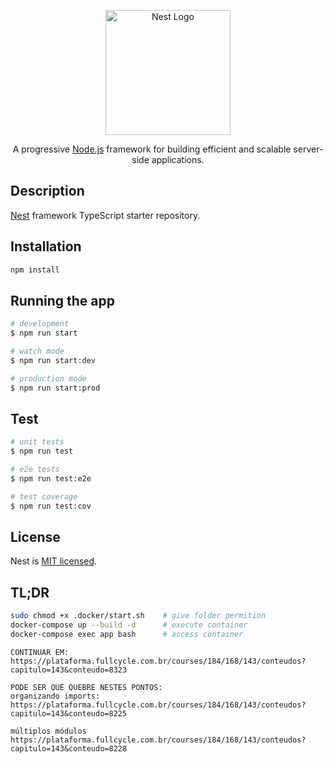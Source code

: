 <p align="center">
  <a href="http://nestjs.com/" target="blank"><img src="https://nestjs.com/img/logo-small.svg" width="200" alt="Nest Logo" /></a>
</p>

  <p align="center">A progressive <a href="http://nodejs.org" target="_blank">Node.js</a> framework for building efficient and scalable server-side applications.</p>

## Description

[Nest](https://github.com/nestjs/nest) framework TypeScript starter repository.

## Installation

```bash
npm install
```

## Running the app

```bash
# development
$ npm run start

# watch mode
$ npm run start:dev

# production mode
$ npm run start:prod
```

## Test

```bash
# unit tests
$ npm run test

# e2e tests
$ npm run test:e2e

# test coverage
$ npm run test:cov
```

## License

Nest is [MIT licensed](LICENSE).

## TL;DR

```bash
sudo chmod +x .docker/start.sh    # give folder permition
docker-compose up --build -d      # execute container
docker-compose exec app bash      # access container
```

```
CONTINUAR EM:
https://plataforma.fullcycle.com.br/courses/184/168/143/conteudos?capitulo=143&conteudo=8323
```

```
PODE SER QUE QUEBRE NESTES PONTOS:
organizando imports:
https://plataforma.fullcycle.com.br/courses/184/168/143/conteudos?capitulo=143&conteudo=8225

múltiplos módulos
https://plataforma.fullcycle.com.br/courses/184/168/143/conteudos?capitulo=143&conteudo=8228
```
